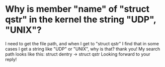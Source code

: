 
# Why is member "name" of "struct qstr" in the kernel the string "UDP", "UNIX"?

I need to get the file path, and when I get to "struct qstr" I find that in some cases I get a string like "UDP" or "UNIX", why is that? thank you!
My search path looks like this: struct dentry -> struct qstr
Looking forward to your reply!

        